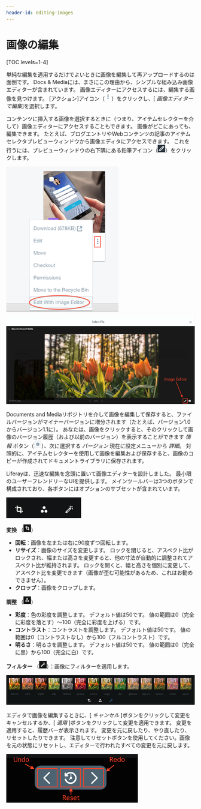 ```yaml
---
header-id: editing-images
---
```


# 画像の編集

[TOC levels=1-4]

単純な編集を適用するだけでよいときに画像を編集して再アップロードするのは面倒です。 Docs & Mediaには、まさにこの理由から、シンプルな組み込み画像エディターが含まれています。 画像エディターにアクセスするには、編集する画像を見つけます。 [アクション]アイコン（![Actions](../../../../images/icon-actions.png)）をクリックし、[ *画像エディターで編集*]を選択します。

コンテンツに挿入する画像を選択するときに（つまり、アイテムセレクターを介して）画像エディターにアクセスすることもできます。 画像がどこにあっても、編集できます。 たとえば、ブログエントリやWebコンテンツの記事のアイテムセレクタプレビューウィンドウから画像エディタにアクセスできます。 これを行うには、プレビューウィンドウの右下隅にある鉛筆アイコン（![Pencil](../../../../images/icon-edit-pencil.png)）をクリックします。

![図1：Documents and Mediaリポジトリから画像エディターにアクセスできます。](../../../../images/image-editor-docs-and-media.png)

![図2：アイテムセレクタのプレビューウィンドウから画像エディタにアクセスすることもできます。](../../../../images/image-editor-preview-window.png)

Documents and Mediaリポジトリを介して画像を編集して保存すると、ファイルバージョンがマイナーバージョンに増分されます（たとえば、バージョン1.0からバージョン1.1に）。 あなたは、画像をクリックすると、そのクリックして画像のバージョン履歴（および以前のバージョン）を表示することができます *情報* ボタン（![**i**](../../../../images/icon-information.png)）、次に選択する *バージョン* 現在に設定メニューから *詳細*。 対照的に、アイテムセレクターを使用して画像を編集および保存すると、画像のコピーが作成されてドキュメントライブラリに保存されます。

Liferayは、迅速な編集を念頭に置いて画像エディターを設計しました。 最小限のユーザーフレンドリーなUIを提供します。 メインツールバーは3つのボタンで構成されており、各ボタンにはオプションのサブセットが含まれています。

![図3：画像エディターのUIは明確で要点があり、必要なものだけを提供しています。](../../../../images/image-editor-tools.png)

**変換** （![Transform](../../../../images/icon-transform.png)）

  - **回転**：画像を左または右に90度ずつ回転します。
  - **リサイズ**：画像のサイズを変更します。 ロックを閉じると、アスペクト比がロックされ、幅または高さを変更すると、他の寸法が自動的に調整されてアスペクト比が維持されます。 ロックを開くと、幅と高さを個別に変更して、アスペクト比を変更できます（画像が歪む可能性があるため、これはお勧めできません）。
  - **クロップ**：画像をクロップします。

**調整** （![Adjustment](../../../../images/icon-adjustment.png)）

  - **彩度**：色の彩度を調整します。 デフォルト値は50です。 値の範囲は0（完全に彩度を落とす）〜100（完全に彩度を上げる）です。
  - **コントラスト**：コントラストを調整します。 デフォルト値は50です。 値の範囲は0（コントラストなし）から100（フルコントラスト）です。
  - **明るさ**：明るさを調整します。 デフォルト値は50です。 値の範囲は0（完全に黒）から100（完全に白）です。

**フィルター** （![Wand](../../../../images/icon-wand.png)）：画像にフィルターを適用します。

![図4：プリセット画像フィルターのセットから選択します。](../../../../images/image-editor-filters.png)

エディタで画像を編集するときに、[ *キャンセル* ]ボタンをクリックして変更をキャンセルするか、[ *適用* ]ボタンをクリックして変更を適用できます。 変更を適用すると、履歴バーが表示されます。 変更を元に戻したり、やり直したり、リセットしたりできます。 注意してリセットボタンを使用してください。画像を元の状態にリセットし、エディターで行われたすべての変更を元に戻します。

![図5：履歴バーでは、変更を元に戻したり、やり直したり、リセットしたりできます。](../../../../images/image-editor-history-bar.png)
